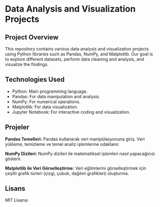
# Data Analysis and Visualization Projects

## Project Overview

This repository contains various data analysis and visualization projects using Python libraries such as Pandas, NumPy, and Matplotlib. Our goal is to explore different datasets, perform data cleaning and analysis, and visualize the findings.


## Technologies Used

- Python: Main programming language.
- Pandas: For data manipulation and analysis.
- NumPy: For numerical operations.
- Matplotlib: For data visualization.
- Jupyter Notebook: For interactive coding and visualization.


## Projeler

**Pandas Temelleri:** Pandas kullanarak veri manipülasyonuna giriş. Veri yükleme, temizleme ve temel analiz işlemlerine odaklanır.

**NumPy Dizileri:** NumPy dizileri ile matematiksel işlemleri nasıl yapacağınızı gösterir.

**Matplotlib ile Veri Görselleştirme:** Veri eğilimlerini görselleştirmek için çeşitli grafik türleri (çizgi, çubuk, dağılım grafikleri) oluşturma.

## Lisans
MIT Lisansı
